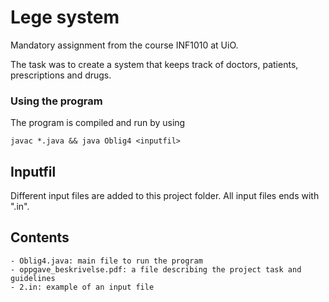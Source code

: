 Lege system
======

Mandatory assignment from the course INF1010 at UiO.

The task was to create a system that keeps track of doctors, patients, prescriptions and
drugs.

### Using the program
The program is compiled and run by using
```
javac *.java && java Oblig4 <inputfil>
```

## Inputfil
Different input files are added to this project folder. All input files ends with \".in\".

Contents
--------
    - Oblig4.java: main file to run the program
    - oppgave_beskrivelse.pdf: a file describing the project task and guidelines
    - 2.in: example of an input file
